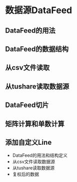 # 数据源DataFeed

## DataFeed的用法

## DataFeed的数据结构

## 从csv文件读取

## 从tushare读取数据源

## DataFeed切片

## 矩阵计算和单数计算

## 添加自定义Line



- DataFeed的用法和结构定义
- 从csv文件读取数据源
- 从tushare读取数据源
- 复权后的数据

